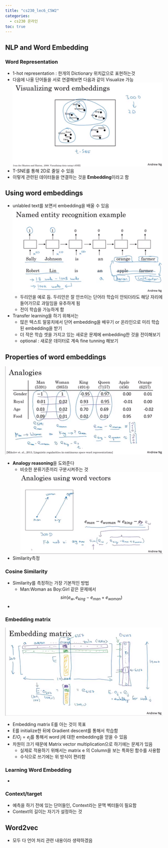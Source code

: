```yaml
---
title: "cs230_lec6_C5W2"
categories: 
  - cs230 온라인 
toc: true
---
```

## NLP and Word Embedding

### Word Representation
- 1-hot representation : 한개의 Dictionary 위치값으로 표현하는것
- 다음에 나올 단어들을 서로 연결해보면 다음과 같이 Visualize 가능
![](/assets/img/images/2020-02-11-13-06-47.png)
- T-SNE를 통해 2D로 줄일 수 있음
- 이렇게 관련된 데이터들을 연결하는 것을 **Embedding**이라고 함

## Using word embeddings
- unlabled text를 보면서 embedding을 배울 수 있음
![](/assets/img/images/2020-02-11-13-12-23.png)
  - 두리안을 예로 듬. 두리안은 잘 안쓰이는 단어라 학습이 안되더라도 해당 자리에 들어가므로 과일임을 유추하게 됨
  - 전이 학습을 가능하게 함
- Transfer learning을 하기 위해서는
  - 많은 텍스트 말뭉치에서 단어 embedding을 배우기 or 온라인으로 미리 학습된 embedding을 받기
  - 더 작은 학습 셋을 가지고 있는 새로운 문제에 embedding한 것을 전이해보기
  - optional : 새로운 데이터로 계속 fine tunning 해보기 

## Properties of word embeddings
![](/assets/img/images/2020-02-11-13-30-29.png)
- **Analogy reasoning**을 도와준다
  - 비슷한 분류기준끼리 구분시켜주는 것
![](/assets/img/images/2020-02-11-13-44-52.png)
- Similarity측정

### Cosine Similarity
- Similarity를 측정하는 가장 기본적인 방법
  - Man:Woman as Boy:Girl 같은 문제에서
$$sin(e_w,e_{king}-e_{man}+e_{woman})$$
- 

### Embedding matrix
![](/assets/img/images/2020-02-11-13-58-16.png)
- Embedding matrix E를 아는 것이 목표
- E를 initialize한 뒤에 Gradient descent를 통해서 학습함
- $E /O_j=e_j$를 통해서 word j에 대한 embedding을 얻을 수 있음
- 차원이 크기 때문에 Matrix vector multiplication으로 하기에는 문제가 있음
  - 실제로 적용하기 위해서는 matrix e 의 Column을 보는 특화된 함수를 사용함
  - 수식으로 쓰기에는 위 방식이 편리함

### Learning Word Embedding
- 

### Context/target
- 예측을 하기 전에 있는 단어들인, Context라는 문맥 벡터들이 필요함
- Context의 길이는 자기가 설정하는 것

## Word2vec
- 모두 다 언어 처리 관련 내용이라 생략하겠음